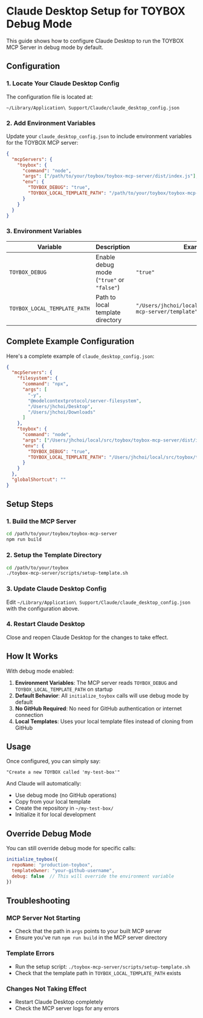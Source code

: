 # Claude Desktop Setup for TOYBOX Debug Mode

This guide shows how to configure Claude Desktop to run the TOYBOX MCP Server in debug mode by default.

## Configuration

### 1. Locate Your Claude Desktop Config

The configuration file is located at:
```
~/Library/Application\ Support/Claude/claude_desktop_config.json
```

### 2. Add Environment Variables

Update your `claude_desktop_config.json` to include environment variables for the TOYBOX MCP server:

```json
{
  "mcpServers": {
    "toybox": {
      "command": "node",
      "args": ["/path/to/your/toybox/toybox-mcp-server/dist/index.js"],
      "env": {
        "TOYBOX_DEBUG": "true",
        "TOYBOX_LOCAL_TEMPLATE_PATH": "/path/to/your/toybox/toybox-mcp-server/template"
      }
    }
  }
}
```

### 3. Environment Variables

| Variable | Description | Example |
|----------|-------------|---------|
| `TOYBOX_DEBUG` | Enable debug mode (`"true"` or `"false"`) | `"true"` |
| `TOYBOX_LOCAL_TEMPLATE_PATH` | Path to local template directory | `"/Users/jhchoi/local/src/toybox/toybox-mcp-server/template"` |

## Complete Example Configuration

Here's a complete example of `claude_desktop_config.json`:

```json
{
  "mcpServers": {
    "filesystem": {
      "command": "npx",
      "args": [
        "-y",
        "@modelcontextprotocol/server-filesystem",
        "/Users/jhchoi/Desktop",
        "/Users/jhchoi/Downloads"
      ]
    },
    "toybox": {
      "command": "node",
      "args": ["/Users/jhchoi/local/src/toybox/toybox-mcp-server/dist/index.js"],
      "env": {
        "TOYBOX_DEBUG": "true",
        "TOYBOX_LOCAL_TEMPLATE_PATH": "/Users/jhchoi/local/src/toybox/toybox-mcp-server/template"
      }
    }
  },
  "globalShortcut": ""
}
```

## Setup Steps

### 1. Build the MCP Server
```bash
cd /path/to/your/toybox/toybox-mcp-server
npm run build
```

### 2. Setup the Template Directory
```bash
cd /path/to/your/toybox
./toybox-mcp-server/scripts/setup-template.sh
```

### 3. Update Claude Desktop Config
Edit `~/Library/Application\ Support/Claude/claude_desktop_config.json` with the configuration above.

### 4. Restart Claude Desktop
Close and reopen Claude Desktop for the changes to take effect.

## How It Works

With debug mode enabled:

1. **Environment Variables**: The MCP server reads `TOYBOX_DEBUG` and `TOYBOX_LOCAL_TEMPLATE_PATH` on startup
2. **Default Behavior**: All `initialize_toybox` calls will use debug mode by default
3. **No GitHub Required**: No need for GitHub authentication or internet connection
4. **Local Templates**: Uses your local template files instead of cloning from GitHub

## Usage

Once configured, you can simply say:

```
"Create a new TOYBOX called 'my-test-box'"
```

And Claude will automatically:
- Use debug mode (no GitHub operations)
- Copy from your local template
- Create the repository in `~/my-test-box/`
- Initialize it for local development

## Override Debug Mode

You can still override debug mode for specific calls:

```javascript
initialize_toybox({
  repoName: "production-toybox",
  templateOwner: "your-github-username",
  debug: false  // This will override the environment variable
})
```

## Troubleshooting

### MCP Server Not Starting
- Check that the path in `args` points to your built MCP server
- Ensure you've run `npm run build` in the MCP server directory

### Template Errors
- Run the setup script: `./toybox-mcp-server/scripts/setup-template.sh`
- Check that the template path in `TOYBOX_LOCAL_TEMPLATE_PATH` exists

### Changes Not Taking Effect
- Restart Claude Desktop completely
- Check the MCP server logs for any errors